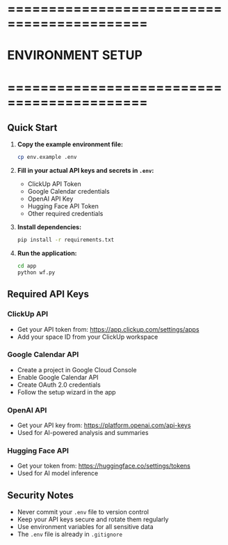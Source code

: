 # ===========================================
# ENVIRONMENT SETUP
# ===========================================

## Quick Start

1. **Copy the example environment file:**
   ```bash
   cp env.example .env
   ```

2. **Fill in your actual API keys and secrets in `.env`:**
   - ClickUp API Token
   - Google Calendar credentials
   - OpenAI API Key
   - Hugging Face API Token
   - Other required credentials

3. **Install dependencies:**
   ```bash
   pip install -r requirements.txt
   ```

4. **Run the application:**
   ```bash
   cd app
   python wf.py
   ```

## Required API Keys

### ClickUp API
- Get your API token from: https://app.clickup.com/settings/apps
- Add your space ID from your ClickUp workspace

### Google Calendar API
- Create a project in Google Cloud Console
- Enable Google Calendar API
- Create OAuth 2.0 credentials
- Follow the setup wizard in the app

### OpenAI API
- Get your API key from: https://platform.openai.com/api-keys
- Used for AI-powered analysis and summaries

### Hugging Face API
- Get your token from: https://huggingface.co/settings/tokens
- Used for AI model inference

## Security Notes

- Never commit your `.env` file to version control
- Keep your API keys secure and rotate them regularly
- Use environment variables for all sensitive data
- The `.env` file is already in `.gitignore`
